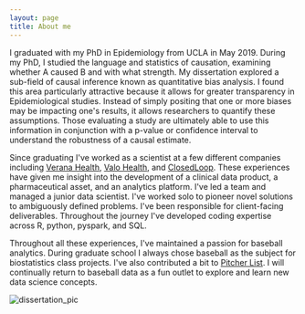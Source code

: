 ```yaml
---
layout: page
title: About me
---
```


I graduated with my PhD in Epidemiology from UCLA in May 2019. During my PhD, I studied the language and statistics of causation, examining whether A caused B and with what strength. My dissertation explored a sub-field of causal inference known as quantitative bias analysis. I found this area particularly attractive because it allows for greater transparency in Epidemiological studies. Instead of simply positing that one or more biases may be impacting one's results, it allows researchers to quantify these assumptions. Those evaluating a study are ultimately able to use this information in conjunction with a p-value or confidence interval to understand the robustness of a causal estimate.  

Since graduating I've worked as a scientist at a few different companies including [Verana Health](https://wwww.veranahealth.com), [Valo Health](https://wwww.valohealth.com), and [ClosedLoop](https://wwww.closedloop.ai). These experiences have given me insight into the development of a clinical data product, a pharmaceutical asset, and an analytics platform. I've led a team and managed a junior data scientist. I've worked solo to pioneer novel solutions to ambiguously defined problems. I've been responsible for client-facing deliverables. Throughout the journey I've developed coding expertise across R, python, pyspark, and SQL. 

Throughout all these experiences, I've maintained a passion for baseball analytics. During graduate school I always chose baseball as the subject for biostatistics class projects. I've also contributed a bit to [Pitcher List](https://pitcherlist.com). I will continually return to baseball data as a fun outlet to explore and learn new data science concepts.

![dissertation_pic](img/dissertation_pic.jpg)
